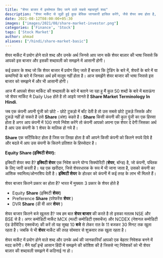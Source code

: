 ```yaml
---
title: "शेयर बाजार में इस्तेमाल किए जाने वाले सबसे महत्वपूर्ण शब्द"
description: "शेयर मार्केट से जुड़ी हुई कुछ बेसिक जानकारी हासिल करेंगे, जैसे शेयर क्या होता है, कंपनी को शेयर की क्यों जरूरत पड़ती है, कंपनी का शेयर लिस्ट कैसे होता है शेयर मार्केट में कंपनी पैसे कैसे कमाती है, और हम शेयर मार्केट में इन्वेस्ट करके पैसे कैसे कमा सकते हैं"
date: 2021-08-12T08:00:00+05:30
images: ["images/2021/08/share-market-investor.png"]
categories: ['Finance', 'Stock']
tags: ['Stock Market']
author: ahmad
aliases: ["/hindi/share-market-basic"]
---
```


शेयर मार्केट में प्रयोग होने वाले शब्द और उनके अर्थ जिनसे आप जान सकें शेयर बाज़ार की भाषा जिससे कि आपको इस बाजार और इसकी शब्दावली को समझने में आसानी होगी। 

कई प्रकार के शब्द जो कि शेयर बाजार में प्रयोग किए जाते हैं बाजार कि ट्रेडिंग के बारे में, शेयरों के बारे में या कम्पनियों के बारे में जिनका अर्थ हमें मालूम नहीं होता है। आज समझेंगे शेयर बाजार की भाषा जिससे इस बाजार को समझने में और भी आसानी होगी।

आज मैं आपको शेयर मार्किट की शब्दावली के बारे में बताने जा रहा हु मैं कुल 50 शब्दों के बारे में बताऊंगा जो शेयर मार्किट मे Daily Use होते है तो आइये जानते है  **Share Market Terminology In Hindi**.
  

जब एक कंपनी अपनी पूंजी को छोटे - छोटे टुकड़ो में बाँट देती है तो उस सबसे छोटे टुकड़े जिसके और टुकड़े नहीं हो सकते है उसे  **Share**  (अंश) कहते है।
**Share** किसी कंपनी की कुल पूंजी का एक हिस्सा होता है अगर आप कंपनी में 100 रुपये निवेश करेंगे तो कंपनी आपको अपना एक शेयर दे देगी जिसका अर्थ है आप उस कंपनी के 1 शेयर के मालिक हो गये है।

**Share**  एक सर्टिफिकेट होता है जिस पर लिखा होता है की आपने किसी कंपनी को कितने रुपये दिये है और बदले में आप उस कंपनी के कितने प्रतिशत के हिस्सेदार है।

**Equity Share (इक्विटी शेयर):**


इक्विटी शेयर क्या है?
**इक्विटी शेयर**  एक निवेश करने योग्य सिक्योरिटी (**शेयर**, बॉन्ड) है, जो कंपनी, पब्लिक के लिए जारी करती है। यह एक खरीदार, जिसे शेयरधारक के रूप में भी जाना जाता है, उसको कंपनी का आंशिक स्वामित्व/ओनरशिप देती है।  **इक्विटी शेयर**  के होल्डर को कंपनी में कई तरह के लाभ भी मिलते हैं।

शेयर बाजार कितने प्रकार का होता है?
भारत में मुख्यतः 3 प्रकार के शेयर होते है 
-   Equity  **Share**  (इक्विटी  **शेयर**)
-   Preference  **Share**  (परेफरेंस  **शेयर**  )
-   DVR  **Share**  (डी वी आर  **शेयर**  )

शेयर बाजार कितने बजे खुलता है?
जब हम बात **शेयर बाजार** की करते है तो इसका मतलब NSE और BSE से है। अगर कमोडिटी मार्केट MCX (मल्टी कमोडिटी एक्सचेंज) और NCDEX (नेशनल कमोडिटी एंड डेरीवेटिव एक्सचेंज) की करें तो यह सुबह 10 **बजे** से लेकर रात के 11 बजकर 30 मिनट तक खुला रहता है। जबकि ये भी **शेयर** मार्केट की तरह सोमवार से शुक्रवार तक खुला रहता है।


शेयर मार्केट में प्रयोग होने वाले शब्द और उनके अर्थ की जानकारियाँ आपको एक बेहतर निवेशक बनने में मदद करेंगी। मैंने यहाँ इन्हें आसान हिंदी में समझने की कोशिश की है जिससे नए निवेशकों को भी शेयर बाज़ार की शब्दावली समझने में कठिनाई ना हो।